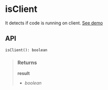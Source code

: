 # isClient
It detects if code is running on client. [See demo](https://ndriadev.github.io/react-tools/#/utils/isClient)

## API

```tsx
isClient(): boolean
```





> ### Returns
>
> __result__
> - _boolean_  
>